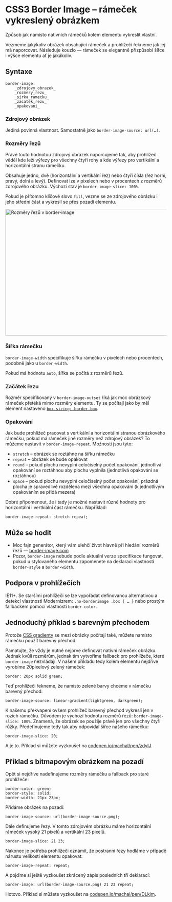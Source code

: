 CSS3 Border Image – rámeček vykreslený obrázkem
===============================================

Způsob jak namísto nativních rámečků kolem elementu vykreslit vlastní.

Vezmeme jakýkoliv obrázek obsahující rámeček a prohlížeči řekneme jak jej má naporcovat. Následuje kouzlo — rámeček se elegantně přizpůsobí šířce i výšce elementu ať je jakákoliv.

Syntaxe
-----------

	border-image:
		_zdrojovy_obrazek_
		_rozmery_rezu_
		_sirka_ramecku_
		_zacatek_rezu_
		_opakovani_


### Zdrojový obrázek

Jediná povinná vlastnost. Samostatně jako `border-image-source: url(…)`. 

### Rozměry řezů

Právě touto hodnotou zdrojový obrázek naporcujeme tak, aby prohlížeč věděl kde leží výřezy pro všechny čtyři rohy a kde výřezy pro vertikální a horizontální stranu rámečku.

Obsahuje jedno, dvě (horizontální a vertikální řez) nebo čtyři čísla (řez horní, pravý, dolní a levý). Definovat lze v pixelech nebo v procentech z rozměrů zdrojového obrázku. Výchozí stav je `border-image-slice: 100%`.

Pokud je přítomno klíčové slovo `fill`, vezme se ze zdrojového obrázku i jeho střední část a vykreslí se přes pozadí elementu.

<img class="picture" src="content/schemes/CSS3-border-image.png" width="700" height="394" alt="Rozměry řezů v border-image">

### Šířka rámečku

`border-image-width` specifikuje šířku rámečku v pixelech nebo procentech, podobně jako u `border-width`.

Pokud má hodnotu `auto`, šířka se počítá z rozměrů řezů.

### Začátek řezu

Rozměr specifikovaný v `border-image-outset` říká jak moc obrázkový rámeček přetéká mimo rozměry elementu. Ty se počítají jako by měl element nastaveno [`box-sizing: border-box`](css3-box-sizing.md).

### Opakování

Jak bude prohlížeč pracovat s vertikální a horizontální stranou obrázkového rámečku, pokud má rámeček jiné rozměry než zdrojový obrázek? To můžeme nastavit v `border-image-repeat`. Možnosti jsou tyto:

* `stretch` – obrázek se roztáhne na šířku rámečku
* `repeat` – obrázek se bude opakovat
* `round` – pokud plochu nevyplní celočíselný počet opakování, jednotlivá opakování se roztáhnou aby plochu vyplnila (jednotlivá opakování se roztáhnou)
* `space` – pokud plochu nevyplní celočíselný počet opakování, prázdná plocha je spravedlivě rozdělena mezi všechna opakování (k jednotlivým opakováním se přidá mezera)

Dobré připomenout, že i tady je možné nastavit různé hodnoty pro horizontální i vertkiální část rámečku. Například:

	border-image-repeat: stretch repeat;



Může se hodit
----

* Moc fajn generátor, který vám ulehčí život hlavně při hledání rozměrů řezů — [border-image.com](http://border-image.com/)
* Pozor, `border-image` nebude podle aktuální verze specifikace fungovat, pokud u stylovaného elementu zapomenete na deklaraci vlastností `border-style` a `border-width`.


Podpora v prohlížečích
----------------------

IE11+. Se staršími prohlížeči se lze vypořádat definovanou alternativou a detekcí vlastnosti Modernizrem: `.no-borderimage .box { … }` nebo prostým fallbackem pomocí vlastností `border-color`.

Jednoduchý příklad s barevným přechodem
----

Protože [CSS gradienty](css3-gradients.md) se mezi obrázky počítají také, můžete namísto rámečku použít barevný přechod.

Pamatujte, že vždy je nutné nejprve definovat nativní rámeček obrázku. Jednak kvůli rozměrům, jednak tím vytvoříme fallback pro prohlížeče, které `border-image` nezvládají. V našem příkladu tedy kolem elementu nejdříve vyrobíme 20pixelový zelený rámeček:

	border: 20px solid green;
	
Teď prohlížeči řekneme, že namísto zelené barvy chceme v rámečku barevný přechod:

	border-image-source: linear-gradient(lightgreen, darkgreen);
	
K našemu překvapení ovšem prohlížeč barevný přechod vykreslí jen v rozích rámečku. Důvodem je výchozí hodnota rozměrů řezů: `border-image-slice: 100%`. Znamená, že obrázek se použije právě jen pro všechny čtyři růžky. Předefinujeme tedy tak aby odpovídal šířce našeho rámečku: 

	border-image-slice: 20;
	
A je to. Příklad si můžete vyzkoušet na [codepen.io/machal/pen/zdyIJ](http://codepen.io/machal/pen/zdyIJ).


Příklad s bitmapovým obrázkem na pozadí
--------------------

Opět si nejdříve nadefinujeme rozměry rámečku a fallback pro staré prohlížeče:

	border-color: green;
	border-style: solid;
	border-width: 21px 23px;

Přidáme obrázek na pozadí:

	border-image-source: url(border-image-source.png);
	
Dále definujeme řezy. V tomto zdrojovém obrázku máme horizontální rámeček vysoký	21 pixelů a vertikální 23 pixelů.

	border-image-slice: 21 23;	

Nakonec je potřeba prohlížeči oznámit, že postranní řezy hodláme v případě nárustu velikosti elementu opakovat:

	border-image-repeat: repeat;
	
A pojďme si ještě vyzkoušet zkrácený zápis posledních tří deklarací:

	border-image: url(border-image-source.png) 21 23 repeat;

Hotovo. Příklad si můžete vyzkoušet na [codepen.io/machal/pen/DLkjm](http://codepen.io/machal/pen/DLkjm).